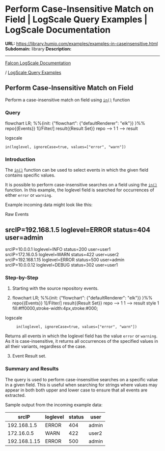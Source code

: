 # Perform Case-Insensitive Match on Field | LogScale Query Examples | LogScale Documentation

**URL:** https://library.humio.com/examples/examples-in-caseinsensitive.html
**Subdomain:** library
**Description:** 

---

[Falcon LogScale Documentation](https://library.humio.com)

/ [LogScale Query Examples](examples.html)

## Perform Case-Insensitive Match on Field

Perform a case-insensitive match on field using [`in()`](https://library.humio.com/data-analysis/functions-in.html) function 

### Query

flowchart LR; %%{init: {"flowchart": {"defaultRenderer": "elk"}} }%% repo{{Events}} 1[/Filter/] result{{Result Set}} repo --> 1 1 --> result

logscale
    
    
    in(loglevel, ignoreCase=true, values=["error", "warn"])

### Introduction

The [`in()`](https://library.humio.com/data-analysis/functions-in.html) function can be used to select events in which the given field contains specific values. 

It is possible to perform case-insensitive searches on a field using the [`in()`](https://library.humio.com/data-analysis/functions-in.html) function. In this example, the loglevel field is searched for occurrences of either `error` or `warning`. 

Example incoming data might look like this: 

Raw Events

srcIP=192.168.1.5 loglevel=ERROR status=404 user=admin  
---  
srcIP=10.0.0.1 loglevel=INFO status=200 user=user1  
srcIP=172.16.0.5 loglevel=WARN status=422 user=user2  
srcIP=192.168.1.15 loglevel=ERROR status=500 user=admin  
srcIP=10.0.0.12 loglevel=DEBUG status=302 user=user1  
  
### Step-by-Step

  1. Starting with the source repository events.

  2. flowchart LR; %%{init: {"flowchart": {"defaultRenderer": "elk"}} }%% repo{{Events}} 1[/Filter/] result{{Result Set}} repo --> 1 1 --> result style 1 fill:#ff0000,stroke-width:4px,stroke:#000;

logscale
         
         in(loglevel, ignoreCase=true, values=["error", "warn"])

Returns all events in which the loglevel field has the value `error` or `warning`. As it is case-insensitive, it returns all occurrences of the specified values in all their variants, regardless of the case. 

  3. Event Result set.




### Summary and Results

The query is used to perform case-insensitive searches on a specific value in a given field. This is useful when searching for strings where values may appear in both both upper and lower case to ensure that all events are extracted. 

Sample output from the incoming example data: 

srcIP| loglevel| status| user  
---|---|---|---  
192.168.1.5| ERROR| 404| admin  
172.16.0.5| WARN| 422| user2  
192.168.1.15| ERROR| 500| admin
